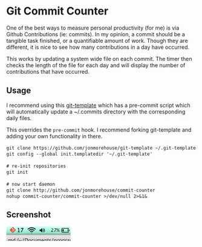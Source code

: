 Git Commit Counter
=====================

One of the best ways to measure personal productivity (for me) is via Github Contributions (ie: commits). In my opinion, a commit should be a tangible task finished, or a quantifiable amount of work. Though they are different, it is nice to see how many contributions in a day have occurred.

This works by updating a system wide file on each commit. The timer then checks the length of the file for each day and will display the number of contributions that have occurred.


Usage
-----

I recommend using this [git-template](http://github.com/jonmorehouse/git-template) which has a pre-commit script which will automatically update a ~/.commits directory with the corresponding daily files.  

This overrides the `pre-commit` hook. I recommend forking git-template and adding your own functionality in there.

```
git clone https://github.com/jonmorehouse/git-template ~/.git-template
git config --global init.templatedir '~/.git-template'

# re-init repositories
git init

# now start daemon
git clone http://github.com/jonmorehouse/commit-counter
nohup commit-counter/commit-counter >/dev/null 2>&1&
```



Screenshot
----------

![Screenshot](screenshot.png)

